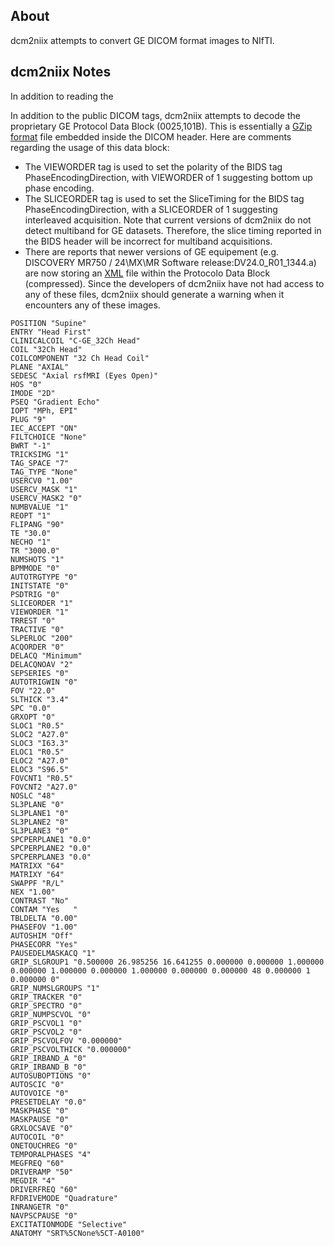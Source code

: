 ## About

dcm2niix attempts to convert GE DICOM format images to NIfTI.

## dcm2niix Notes

In addition to reading the


In addition to the public DICOM tags, dcm2niix attempts to decode the proprietary GE Protocol Data Block (0025,101B). This is essentially a [GZip format](http://www.onicos.com/staff/iz/formats/gzip.html) file embedded inside the DICOM header. Here are comments regarding the usage of this data block:

 - The VIEWORDER tag is used to set the polarity of the BIDS tag PhaseEncodingDirection, with VIEWORDER of 1 suggesting bottom up phase encoding.
 - The SLICEORDER tag is used to set the SliceTiming for the BIDS tag PhaseEncodingDirection, with a SLICEORDER of 1 suggesting interleaved acquisition. Note that current versions of dcm2niix do not detect multiband for GE datasets. Therefore, the slice timing reported in the BIDS header will be incorrect for multiband acquisitions.
 - There are reports that newer versions of GE equipement (e.g. DISCOVERY MR750 / 24\MX\MR Software release:DV24.0_R01_1344.a) are now storing an [XML](https://groups.google.com/forum/#!msg/comp.protocols.dicom/mxnCkv8A-i4/W_uc6SxLwHQJ) file within the Protocolo Data Block (compressed). Since the developers of dcm2niix have not had access to any of these files, dcm2niix should generate a warning when it encounters any of these images.

```
POSITION "Supine"
ENTRY "Head First"
CLINICALCOIL "C-GE_32Ch Head"
COIL "32Ch Head"
COILCOMPONENT "32 Ch Head Coil"
PLANE "AXIAL"
SEDESC "Axial rsfMRI (Eyes Open)"
HOS "0"
IMODE "2D"
PSEQ "Gradient Echo"
IOPT "MPh, EPI"
PLUG "9"
IEC_ACCEPT "ON"
FILTCHOICE "None"
BWRT "-1"
TRICKSIMG "1"
TAG_SPACE "7"
TAG_TYPE "None"
USERCV0 "1.00"
USERCV_MASK "1"
USERCV_MASK2 "0"
NUMBVALUE "1"
REOPT "1"
FLIPANG "90"
TE "30.0"
NECHO "1"
TR "3000.0"
NUMSHOTS "1"
BPMMODE "0"
AUTOTRGTYPE "0"
INITSTATE "0"
PSDTRIG "0"
SLICEORDER "1"
VIEWORDER "1"
TRREST "0"
TRACTIVE "0"
SLPERLOC "200"
ACQORDER "0"
DELACQ "Minimum"
DELACQNOAV "2"
SEPSERIES "0"
AUTOTRIGWIN "0"
FOV "22.0"
SLTHICK "3.4"
SPC "0.0"
GRXOPT "0"
SLOC1 "R0.5"
SLOC2 "A27.0"
SLOC3 "I63.3"
ELOC1 "R0.5"
ELOC2 "A27.0"
ELOC3 "S96.5"
FOVCNT1 "R0.5"
FOVCNT2 "A27.0"
NOSLC "48"
SL3PLANE "0"
SL3PLANE1 "0"
SL3PLANE2 "0"
SL3PLANE3 "0"
SPCPERPLANE1 "0.0"
SPCPERPLANE2 "0.0"
SPCPERPLANE3 "0.0"
MATRIXX "64"
MATRIXY "64"
SWAPPF "R/L"
NEX "1.00"
CONTRAST "No"
CONTAM "Yes   "
TBLDELTA "0.00"
PHASEFOV "1.00"
AUTOSHIM "Off"
PHASECORR "Yes"
PAUSEDELMASKACQ "1"
GRIP_SLGROUP1 "0.500000 26.985256 16.641255 0.000000 0.000000 1.000000 0.000000 1.000000 0.000000 1.000000 0.000000 0.000000 48 0.000000 1 0.000000 0"
GRIP_NUMSLGROUPS "1"
GRIP_TRACKER "0"
GRIP_SPECTRO "0"
GRIP_NUMPSCVOL "0"
GRIP_PSCVOL1 "0"
GRIP_PSCVOL2 "0"
GRIP_PSCVOLFOV "0.000000"
GRIP_PSCVOLTHICK "0.000000"
GRIP_IRBAND_A "0"
GRIP_IRBAND_B "0"
AUTOSUBOPTIONS "0"
AUTOSCIC "0"
AUTOVOICE "0"
PRESETDELAY "0.0"
MASKPHASE "0"
MASKPAUSE "0"
GRXLOCSAVE "0"
AUTOCOIL "0"
ONETOUCHREG "0"
TEMPORALPHASES "4"
MEGFREQ "60"
DRIVERAMP "50"
MEGDIR "4"
DRIVERFREQ "60"
RFDRIVEMODE "Quadrature"
INRANGETR "0"
NAVPSCPAUSE "0"
EXCITATIONMODE "Selective"
ANATOMY "SRT%5CNone%5CT-A0100"
```
